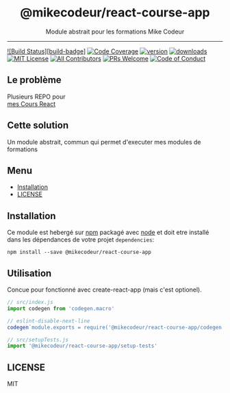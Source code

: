 <div align="center">
<h1>@mikecodeur/react-course-app</h1>

<p>Module abstrait pour les formations Mike Codeur</p>
</div>

---

<!-- prettier-ignore-start -->
[![Build Status][build-badge]][build]
[![Code Coverage][coverage-badge]][coverage]
[![version][version-badge]][package]
[![downloads][downloads-badge]][npmtrends]
[![MIT License][license-badge]][license]
[![All Contributors][all-contributors-badge]](#contributors-)
[![PRs Welcome][prs-badge]][prs]
[![Code of Conduct][coc-badge]][coc]
<!-- prettier-ignore-end -->

## Le problème

Plusieurs REPO pour  
[mes Cours React](https://mikecodeur.com/courses)

## Cette solution

Un module abstrait, commun qui permet d'executer mes modules de formations

## Menu

<!-- START doctoc generated TOC please keep comment here to allow auto update -->
<!-- DON'T EDIT THIS SECTION, INSTEAD RE-RUN doctoc TO UPDATE -->

- [Installation](#installation)
- [LICENSE](#license)

<!-- END doctoc generated TOC please keep comment here to allow auto update -->

## Installation

Ce module est hebergé sur [npm][npm] packagé avec [node][node] et doit etre 
installé dans les dépendances de votre projet `dependencies`:

```
npm install --save @mikecodeur/react-course-app
```

## Utilisation

Concue pour fonctionné avec create-react-app (mais c'est optionel).

```javascript
// src/index.js
import codegen from 'codegen.macro'

// eslint-disable-next-line
codegen`module.exports = require('@mikecodeur/react-course-app/codegen')`

// src/setupTests.js
import '@mikecodeur/react-course-app/setup-tests'
```
## LICENSE

MIT

<!-- prettier-ignore-start -->
[npm]: https://www.npmjs.com
[node]: https://nodejs.org
[build]: https://github.com/mikecodeur/react-course-app/actions?query=workflow%3Avalidate
[coverage-badge]: https://img.shields.io/codecov/c/github/mikecodeur/react-course-app.svg?style=flat-square
[coverage]: https://codecov.io/github/mikecodeur/react-course-app
[version-badge]: https://img.shields.io/npm/v/@mikecodeur/react-course-app.svg?style=flat-square
[package]: https://www.npmjs.com/package/@mikecodeur/react-course-app
[downloads-badge]: https://img.shields.io/npm/dm/@mikecodeur/react-course-app.svg?style=flat-square
[npmtrends]: http://www.npmtrends.com/@mikecodeur/react-course-app
[license-badge]: https://img.shields.io/npm/l/@mikecodeur/react-course-app.svg?style=flat-square
[license]: https://github.com/mikecodeur/react-course-app/blob/master/LICENSE
[prs-badge]: https://img.shields.io/badge/PRs-welcome-brightgreen.svg?style=flat-square
[prs]: http://makeapullrequest.com
[coc-badge]: https://img.shields.io/badge/code%20of-conduct-ff69b4.svg?style=flat-square
[coc]: https://github.com/mikecodeur/react-course-app/blob/master/other/CODE_OF_CONDUCT.md
[emojis]: https://github.com/all-contributors/all-contributors#emoji-key
[all-contributors]: https://github.com/all-contributors/all-contributors
[all-contributors-badge]: https://img.shields.io/github/all-contributors/mikecodeur/advanced-react-hooks?color=orange&style=flat-square
[bugs]: https://github.com/mikecodeur/react-course-app/issues?utf8=%E2%9C%93&q=is%3Aissue+is%3Aopen+sort%3Acreated-desc+label%3Abug
[requests]: https://github.com/mikecodeur/react-course-app/issues?utf8=%E2%9C%93&q=is%3Aissue+is%3Aopen+sort%3Areactions-%2B1-desc+label%3Aenhancement
[good-first-issue]: https://github.com/mikecodeur/react-course-app/issues?utf8=%E2%9C%93&q=is%3Aissue+is%3Aopen+sort%3Areactions-%2B1-desc+label%3Aenhancement+label%3A%22good+first+issue%22
<!-- prettier-ignore-end -->
